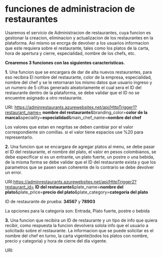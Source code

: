# funciones de administracion de restaurantes
Usaremos el servicio de Administracion de restaurantes, cuya funcion es gestionar la creacion, eliminacion y actualizacion de los restaurantes en la plataforma. Asi mismo se encrga de devolver a los usuarios informacion que este requiera sobre el restaurante, tales como los platos de la carta, hora de apertura y cierre, especialidad, nombre de los chefs, etc.

**Crearemos 3 funciones con las siguientes caracteristicas.**

**1.** Una funcion que se encargara de dar de alta nuevos restaurantes, para eso recibira El nombre del restaurante, color de la empresa, especialidad, nombre del chef y se le retornaran los mismo datos que usuario ingreso y un numero de 5 cifras generado aleatoriamente el cual sera el ID del restaurante dentro de la plataforma, se debe validar que el ID no se encuentre asignado a otro restaurante.

URI: https://adminrestaurants.azurewebsites.net/api/HttpTrigger1?restaurant_name= **nombre del restaurante**&branding_color=**color de la marca**&speciality=**especialidad**&main_chef_name=**nombre del chef**

Los valores que estan en negritas se deben cambiar por el valor correspondiente sin comillas. si el valor tiene espacios use %20 para representarlo.

**2.** Una funcion que se encargara de agregar platos al menu, se debe pasar el ID del restaurante, el nombre del plato, el valor en pesos colombianos, se debe especificar si es un entrante, un plato fuerte, un postre o una bebida, de la misma forma se debe validar que el ID del restaurante exista y que los parametros que se pasen sean coherente de lo contrario se debe devolver un error.

URI:https://adminrestaurants.azurewebsites.net/api/HttpTrigger2?restaurant_id= **ID del restaurante**&plate_name=**nombre del plato**&plate_price=**precio del plato**&plate_category=**categoria del plato**

ID de restaurante de prueba: **34567** y **78903**

La opciones para la categoria son: Entrada, Plato fuerte, postre o bebida

**3.** Una funcion que recibira un ID de restaurante y un tipo de info que quiera recibir, como respuesta la funcion devolvera solola info que el usuario a solicitado sobre el restaurante. La informacion que se puede solicitar es el nombre del chef en turno, la carta vigente(todos los platos con nombre, precio y categoria) y hora de cierre del dia vigente.

URI: 
